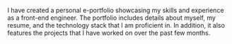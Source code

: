 I have created a personal e-portfolio showcasing my skills and experience as a front-end engineer. The portfolio includes details about myself, my resume, and the technology stack that I am proficient in. In addition, it also features the projects that I have worked on over the past few months.
